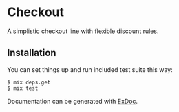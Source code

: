 # Checkout

A simplistic checkout line with flexible discount rules.

## Installation

You can set things up and run included test suite this way:

```
$ mix deps.get
$ mix test
```

Documentation can be generated with [ExDoc](https://github.com/elixir-lang/ex_doc).
